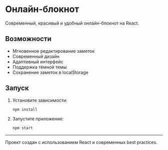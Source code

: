 # Онлайн-блокнот

Современный, красивый и удобный онлайн-блокнот на React.

## Возможности
- Мгновенное редактирование заметок
- Современный дизайн
- Адаптивный интерфейс
- Поддержка тёмной темы
- Сохранение заметок в localStorage

## Запуск

1. Установите зависимости:
   ```bash
   npm install
   ```
2. Запустите приложение:
   ```bash
   npm start
   ```

---

Проект создан с использованием React и современных best practices. 